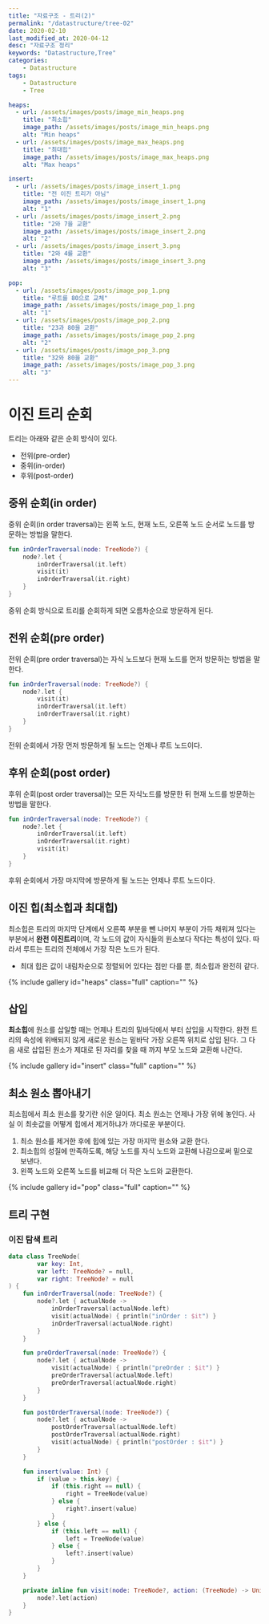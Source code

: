 ```yaml
---
title: "자료구조 - 트리(2)"
permalink: "/datastructure/tree-02"
date: 2020-02-10
last_modified_at: 2020-04-12
desc: "자료구조 정리"
keywords: "Datastructure,Tree"
categories: 
    - Datastructure
tags: 
    - Datastructure 
    - Tree

heaps:
  - url: /assets/images/posts/image_min_heaps.png
    title: "최소힙"
    image_path: /assets/images/posts/image_min_heaps.png
    alt: "Min heaps"
  - url: /assets/images/posts/image_max_heaps.png
    title: "최대힙"
    image_path: /assets/images/posts/image_max_heaps.png
    alt: "Max heaps"

insert:
  - url: /assets/images/posts/image_insert_1.png
    title: "전 이진 트리가 아님"
    image_path: /assets/images/posts/image_insert_1.png
    alt: "1"
  - url: /assets/images/posts/image_insert_2.png
    title: "2와 7을 교환"
    image_path: /assets/images/posts/image_insert_2.png
    alt: "2"
  - url: /assets/images/posts/image_insert_3.png
    title: "2와 4를 교환"
    image_path: /assets/images/posts/image_insert_3.png
    alt: "3"

pop:
  - url: /assets/images/posts/image_pop_1.png
    title: "루트를 80으로 교체"
    image_path: /assets/images/posts/image_pop_1.png
    alt: "1"
  - url: /assets/images/posts/image_pop_2.png
    title: "23과 80을 교환"
    image_path: /assets/images/posts/image_pop_2.png
    alt: "2"
  - url: /assets/images/posts/image_pop_3.png
    title: "32와 80을 교환"
    image_path: /assets/images/posts/image_pop_3.png
    alt: "3"
---
```


# 이진 트리 순회

트리는 아래와 같은 순회 방식이 있다.

* 전위(pre-order)
* 중위(in-order)
* 후위(post-order)

## 중위 순회(in order)

중위 순회(in order traversal)는 왼쪽 노드, 현재 노드, 오른쪽 노드 순서로 노드를 방문하는 방법을 말한다.

```kotlin
fun inOrderTraversal(node: TreeNode?) {
    node?.let {
        inOrderTraversal(it.left)
        visit(it)
        inOrderTraversal(it.right)
    }
}
```

중위 순회 방식으로 트리를 순회하게 되면 오름차순으로 방문하게 된다.

## 전위 순회(pre order)

전위 순회(pre order traversal)는 자식 노드보다 현재 노드를 먼저 방문하는 방법을 말한다.

```kotlin
fun inOrderTraversal(node: TreeNode?) {
    node?.let {
        visit(it)
        inOrderTraversal(it.left)
        inOrderTraversal(it.right)
    }
}
```

전위 순회에서 가장 먼저 방문하게 될 노드는 언제나 루트 노드이다.

## 후위 순회(post order)

후위 순회(post order traversal)는 모든 자식노드를 방문한 뒤 현재 노드를 방문하는 방법을 말한다.

```kotlin
fun inOrderTraversal(node: TreeNode?) {
    node?.let {
        inOrderTraversal(it.left)
        inOrderTraversal(it.right)
        visit(it)
    }
}
```

후위 순회에서 가장 마지막에 방문하게 될 노드는 언제나 루트 노드이다.

## 이진 힙(최소힙과 최대힙)

최소힙은 트리의 마지막 단계에서 오른쪽 부분을 뺀 나머지 부분이 가득 채워져 있다는 부분에서 **완전 이진트리**이며, 각 노드의 값이 자식들의 원소보다 작다는 특성이 있다. 따라서 루트는 트리의 전체에서 가장 작은 노드가 된다. 

* 최대 힙은 값이 내림차순으로 정렬되어 있다는 점만 다를 뿐, 최소힙과 완전히 같다.

{% include gallery id="heaps" class="full" caption="" %}

## 삽입

<b>최소힙</b>에 원소를 삽일할 때는 언제나 트리의 밑바닥에서 부터 삽입을 시작한다. 완전 트리의 속성에 위배되지 않게 새로운 원소는 밑바닥 가장 오른쪽 위치로 삽입 된다. 그 다음 새로 삽입된 원소가 제대로 된 자리를 찾을 때 까지 부모 노드와 교환해 나간다.

{% include gallery id="insert" class="full" caption="" %}

## 최소 원소 뽑아내기

최소힙에서 최소 원소를 찾기란 쉬운 일이다. 최소 원소는 언제나 가장 위에 놓인다. 사실 이 최솟값을 어떻게 힙에서 제거하냐가 까다로운 부분이다.

1. 최소 원소를 제거한 후에 힙에 있는 가장 마지막 원소와 교환 한다.
2. 최소힙의 성질에 만족하도록, 해당 노드를 자식 노드와 교환해 나감으로써 밑으로 보낸다.
3. 왼쪽 노드와 오른쪽 노드를 비교해 더 작은 노드와 교환한다.

{% include gallery id="pop" class="full" caption="" %}

## 트리 구현

### 이진 탐색 트리

```kotlin
data class TreeNode(
        var key: Int,
        var left: TreeNode? = null,
        var right: TreeNode? = null
) {
    fun inOrderTraversal(node: TreeNode?) {
        node?.let { actualNode ->
            inOrderTraversal(actualNode.left)
            visit(actualNode) { println("inOrder : $it") }
            inOrderTraversal(actualNode.right)
        }
    }

    fun preOrderTraversal(node: TreeNode?) {
        node?.let { actualNode ->
            visit(actualNode) { println("preOrder : $it") }
            preOrderTraversal(actualNode.left)
            preOrderTraversal(actualNode.right)
        }
    }

    fun postOrderTraversal(node: TreeNode?) {
        node?.let { actualNode ->
            postOrderTraversal(actualNode.left)
            postOrderTraversal(actualNode.right)
            visit(actualNode) { println("postOrder : $it") }
        }
    }

    fun insert(value: Int) {
        if (value > this.key) {
            if (this.right == null) {
                right = TreeNode(value)
            } else {
                right?.insert(value)
            }
        } else {
            if (this.left == null) {
                left = TreeNode(value)
            } else {
                left?.insert(value)
            }
        }
    }

    private inline fun visit(node: TreeNode?, action: (TreeNode) -> Unit) {
        node?.let(action)
    }
}
```